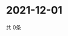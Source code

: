 # 2021-12-01
  共 0条

  <!-- BEGIN -->
  <!-- 最后更新时间Wed Dec 01 2021 00:19:58 GMT+0000 (Coordinated Universal Time) -->
  
  <!-- END -->
  
  